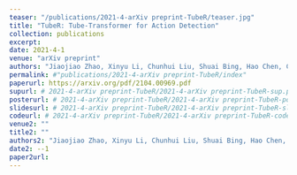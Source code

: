 ```yaml
---
teaser: "/publications/2021-4-arXiv preprint-TubeR/teaser.jpg"
title: "TubeR: Tube-Transformer for Action Detection"
collection: publications
excerpt: 
date: 2021-4-1
venue: "arXiv preprint"
authors: "Jiaojiao Zhao, Xinyu Li, Chunhui Liu, Shuai Bing, Hao Chen, Cees GM Snoek, Joseph Tighe"
permalink: #"publications/2021-4-arXiv preprint-TubeR/index"
paperurl: https://arxiv.org/pdf/2104.00969.pdf
supurl: # 2021-4-arXiv preprint-TubeR/2021-4-arXiv preprint-TubeR-sup.pdf
posterurl: # 2021-4-arXiv preprint-TubeR/2021-4-arXiv preprint-TubeR-poster.pdf
slidesurl: # 2021-4-arXiv preprint-TubeR/2021-4-arXiv preprint-TubeR-slides.pdf
codeurl: # 2021-4-arXiv preprint-TubeR/2021-4-arXiv preprint-TubeR-code.zip
venue2: ""
title2: ""
authors2: "Jiaojiao Zhao, Xinyu Li, Chunhui Liu, Shuai Bing, Hao Chen, Cees GM Snoek, Joseph Tighe"
date2: --1
paper2url: 
---
```



